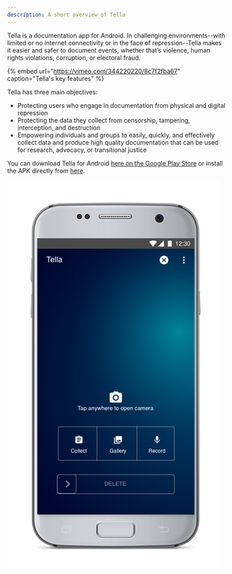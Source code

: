 ```yaml
---
description: A short overview of Tella
---
```


Tella is a documentation app for Android. In challenging environments--with limited or no internet connectivity or in the face of repression--Tella makes it easier and safer to document events, whether that’s violence, human rights violations, corruption, or electoral fraud.

{% embed url="https://vimeo.com/344220220/8c7f2fba67" caption="Tella\'s key features" %}

Tella has three main objectives:

* Protecting users who engage in documentation from physical and digital repression
* Protecting the data they collect from censorship, tampering, interception, and destruction
* Empowering individuals and groups to easily, quickly, and effectively collect data and produce high quality documentation that can be used for research, advocacy, or transitional justice

You can download Tella for Android [here on the Google Play Store](https://play.google.com/store/apps/details?id=org.hzontal.tella) or install the APK directly from [here](https://www.hzontal.org/tella-download).

![Tella&apos;s homescreen](../.gitbook/assets/homescreen.png)



